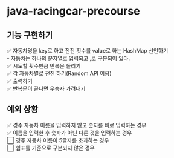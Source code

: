 # java-racingcar-precourse

## 기능 구현하기

:white_check_mark: 자동차명을 key로 하고 전진 횟수를 value로 하는 HashMap 선언하기 <br>
    - 자동차는 하나의 문자열로 입력되고 ,로 구분되어 있다. <br>
:white_check_mark: 시도할 횟수만큼 반복문 돌리기 <br>
:white_check_mark: 각 자동차별로 전진 하기(Random API 이용) <br>
:white_check_mark: 출력하기 <br>
:white_check_mark: 반복문이 끝나면 우승자 가려내기



## 예외 상황
:white_check_mark: 경주 자동차 이름을 입력하지 않고 숫자를 바로 입력하는 경우 <br>
:white_check_mark: 이름을 입력한 후 숫자가 아닌 다른 것을 입력하는 경우 <br>
:white_large_square: 경주 자동차 이름이 5글자를 초과하는 경우 <br>
:white_large_square: 쉼표를 기준으로 구분되지 않은 경우 <br>

